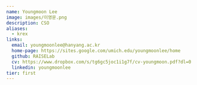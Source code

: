 ```yaml
---
name: Youngmoon Lee
image: images/이영문.png
description: CSO
aliases:
  - krex
links:
  email: youngmoonlee@hanyang.ac.kr
  home-page: https://sites.google.com/umich.edu/youngmoonlee/home
  github: RAISELab
  cv: https://www.dropbox.com/s/tg6gc5joc1i1g7f/cv-youngmoon.pdf?dl=0
  linkedin: youngmoonlee
tier: first
---
```



